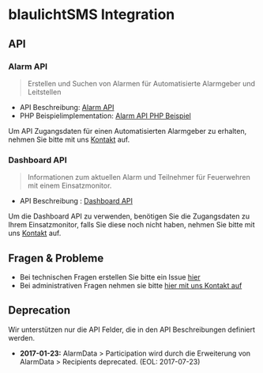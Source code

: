 # blaulichtSMS Integration

## API

### Alarm API

> Erstellen und Suchen von Alarmen für Automatisierte Alarmgeber und Leitstellen

* API Beschreibung: [Alarm API](./alarm_api_v1.md)
* PHP Beispielimplementation: [Alarm API PHP Beispiel](./examples/blaulicht.php)

Um API Zugangsdaten für einen Automatisierten Alarmgeber zu erhalten, 
nehmen Sie bitte mit uns [Kontakt](https://start2.blaulichtsms.net/de/contact) auf.
 
### Dashboard API

> Informationen zum aktuellen Alarm und Teilnehmer für Feuerwehren mit einem Einsatzmonitor.

* API Beschreibung : [Dashboard API](./dashboard_api_v1.md) 

Um die Dashboard API zu verwenden, benötigen Sie die Zugangsdaten zu Ihrem Einsatzmonitor, falls Sie diese noch nicht haben, 
nehmen Sie bitte mit uns [Kontakt](https://start2.blaulichtsms.net/de/contact) auf.

## Fragen & Probleme

* Bei technischen Fragen erstellen Sie bitte ein Issue [hier](https://github.com/blaulichtSMS/docs/issues/new)
* Bei administrativen Fragen nehmen sie bitte [hier mit uns Kontakt auf](https://start2.blaulichtsms.net/de/contact)

## Deprecation

Wir unterstützen nur die API Felder, die in den API Beschreibungen definiert werden.

* **2017-01-23:** AlarmData > Participation wird durch die Erweiterung von AlarmData > Recipients deprecated. (EOL: 2017-07-23) 



